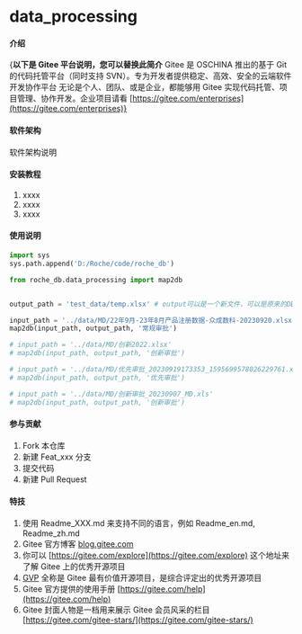 # data_processing

#### 介绍
{**以下是 Gitee 平台说明，您可以替换此简介**
Gitee 是 OSCHINA 推出的基于 Git 的代码托管平台（同时支持 SVN）。专为开发者提供稳定、高效、安全的云端软件开发协作平台
无论是个人、团队、或是企业，都能够用 Gitee 实现代码托管、项目管理、协作开发。企业项目请看 [https://gitee.com/enterprises](https://gitee.com/enterprises)}

#### 软件架构
软件架构说明


#### 安装教程

1.  xxxx
2.  xxxx
3.  xxxx

#### 使用说明

```python
import sys  
sys.path.append('D:/Roche/code/roche_db')

from roche_db.data_processing import map2db


output_path = 'test_data/temp.xlsx' # output可以是一个新文件，可以是原来的DB

input_path = '../data/MD/22年9月-23年8月产品注册数据-众成数科-20230920.xlsx' # input是MD的数据
map2db(input_path, output_path, '常规审批')

# input_path = '../data/MD/创新2022.xlsx'
# map2db(input_path, output_path, '创新审批')

# input_path = '../data/MD/优先审批_20230919173353_1595699578026229761.xls'
# map2db(input_path, output_path, '优先审批')

# input_path = '../data/MD/创新审批_20230907_MD.xls'
# map2db(input_path, output_path, '创新审批')
```

#### 参与贡献

1.  Fork 本仓库
2.  新建 Feat_xxx 分支
3.  提交代码
4.  新建 Pull Request


#### 特技

1.  使用 Readme\_XXX.md 来支持不同的语言，例如 Readme\_en.md, Readme\_zh.md
2.  Gitee 官方博客 [blog.gitee.com](https://blog.gitee.com)
3.  你可以 [https://gitee.com/explore](https://gitee.com/explore) 这个地址来了解 Gitee 上的优秀开源项目
4.  [GVP](https://gitee.com/gvp) 全称是 Gitee 最有价值开源项目，是综合评定出的优秀开源项目
5.  Gitee 官方提供的使用手册 [https://gitee.com/help](https://gitee.com/help)
6.  Gitee 封面人物是一档用来展示 Gitee 会员风采的栏目 [https://gitee.com/gitee-stars/](https://gitee.com/gitee-stars/)
